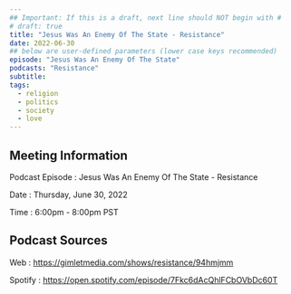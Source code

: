 ```yaml
---
## Important: If this is a draft, next line should NOT begin with #
# draft: true
title: "Jesus Was An Enemy Of The State - Resistance"
date: 2022-06-30
## below are user-defined parameters (lower case keys recommended)
episode: "Jesus Was An Enemy Of The State"
podcasts: "Resistance"
subtitle:
tags:
  - religion
  - politics
  - society
  - love
---
```


## Meeting Information

Podcast Episode
:   Jesus Was An Enemy Of The State - Resistance

Date
:   Thursday, June 30, 2022

Time
:   6:00pm - 8:00pm PST

## Podcast Sources

Web
:   https://gimletmedia.com/shows/resistance/94hmjmm

Spotify
:   https://open.spotify.com/episode/7Fkc6dAcQhlFCbOVbDc60T

